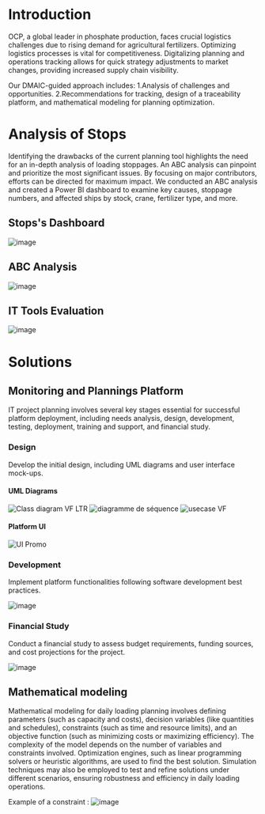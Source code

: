 # Introduction
OCP, a global leader in phosphate production, faces crucial logistics challenges due to rising demand for agricultural fertilizers. Optimizing logistics processes is vital for competitiveness. Digitalizing planning and operations tracking allows for quick strategy adjustments to market changes, providing increased supply chain visibility.

Our DMAIC-guided approach includes:
  1.Analysis of challenges and opportunities.
  2.Recommendations for tracking, design of a traceability platform, and mathematical modeling for planning optimization.

# Analysis of Stops
Identifying the drawbacks of the current planning tool highlights the need for an in-depth analysis of loading stoppages. An ABC analysis can pinpoint and prioritize the most significant issues. By focusing on major contributors, efforts can be directed for maximum impact. We conducted an ABC analysis and created a Power BI dashboard to examine key causes, stoppage numbers, and affected ships by stock, crane, fertilizer type, and more.
  
  ## Stops's Dashboard 
  
![image](https://github.com/user-attachments/assets/e1d21646-387c-448e-87c5-dc7c27ef649a)

  ## ABC Analysis
  
![image](https://github.com/user-attachments/assets/0ebf9168-94f9-4e26-8562-a38da81e1575)
  
  ## IT Tools Evaluation
  
![image](https://github.com/user-attachments/assets/559fcf4d-9d1f-4122-b6ce-977f5d8c11ee)

# Solutions 
## Monitoring and Plannings Platform

IT project planning involves several key stages essential for successful platform deployment, including needs analysis, design, development, testing, deployment, training and support, and financial study.

### Design
Develop the initial design, including UML diagrams and user interface mock-ups.
  #### UML Diagrams
  
![Class diagram VF LTR](https://github.com/user-attachments/assets/ddae467e-7c6a-4b52-bb1b-741f96c33d5c)
![diagramme de séquence](https://github.com/user-attachments/assets/51db811c-bf53-47b4-92f9-5499972ad5ad)
![usecase VF](https://github.com/user-attachments/assets/f1eda730-da59-4189-9b7b-42421c60bd8e)

  #### Platform UI
  
 ![UI Promo](https://github.com/user-attachments/assets/679b8ac9-63e1-48fe-b052-4373df5ce9cb)

### Development 
Implement platform functionalities following software development best practices.

![image](https://github.com/user-attachments/assets/7bd41918-c820-4e05-abce-1b53acf796c4)

### Financial Study 
Conduct a financial study to assess budget requirements, funding sources, and cost projections for the project.

![image](https://github.com/user-attachments/assets/5f92e007-7975-4a41-8e6d-41941392887e)

## Mathematical modeling

Mathematical modeling for daily loading planning involves defining parameters (such as capacity and costs), decision variables (like quantities and schedules), constraints (such as time and resource limits), and an objective function (such as minimizing costs or maximizing efficiency). The complexity of the model depends on the number of variables and constraints involved. Optimization engines, such as linear programming solvers or heuristic algorithms, are used to find the best solution. Simulation techniques may also be employed to test and refine solutions under different scenarios, ensuring robustness and efficiency in daily loading operations.

Example of a constraint : ![image](https://github.com/user-attachments/assets/71a52901-43ae-4e35-9af8-b78dacc7958d)
